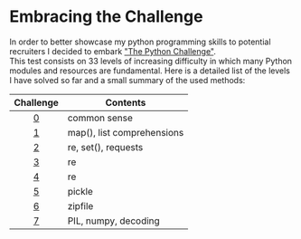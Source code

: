 # Embracing the Challenge
In order to better showcase my python programming skills to potential recruiters I decided to embark ["The Python Challenge"](http://www.pythonchallenge.com/).<br/>
This test consists on 33 levels of increasing difficulty in which  many Python modules and resources are fundamental.
Here is a detailed list of the levels I have solved so far and a small summary of the used methods:

Challenge | Contents  
:---: | -------------
[0](0)  | common sense
[1](1) | map(), list comprehensions
[2](2) | re, set(), requests
[3](3) | re
[4](4) | re
[5](5) | pickle
[6](6) | zipfile
[7](7) | PIL, numpy, decoding
